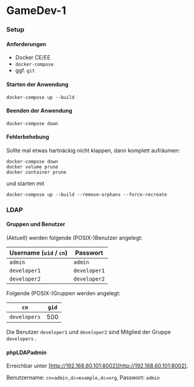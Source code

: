 # GameDev-1

### Setup
#### Anforderungen

 * Docker CE/EE
 * `docker-compose`
 * ggf. `git`

#### Starten der Anwendung

```shell
docker-compose up --build
```

#### Beenden der Anwendung

```shell
docker-compose down
```

#### Fehlerbehebung

Sollte mal etwas hartnäckig nicht klappen, dann komplett aufräumen:
```shell
docker-compose down
docker volume prune
docker container prune 
```

und starten mit
```shell
docker-compose up --build --remove-orphans --force-recreate
```

### LDAP

#### Gruppen und Benutzer

(Aktuell) werden folgende (POSIX-)Benutzer angelegt:

| Username (`uid` / `cn`) | Passwort |
| --- | --- |
| `admin` | `admin` |
| `developer1` | `developer1` |
| `developer2` | `developer2` |

Folgende (POSIX-)Gruppen werden angelegt:

| `cn` | `gid` |
| --- | --- |
| `developers` | 500 |

Die Benutzer `developer1` und `developer2` sind Mitglied der Gruppe `developers` .

#### phpLDAPadmin

Erreichbar unter [http://192.168.60.101:8002](http://192.168.60.101:8002).

Benutzername: `cn=admin,dc=example,dc=org`, Passwort: `admin`
